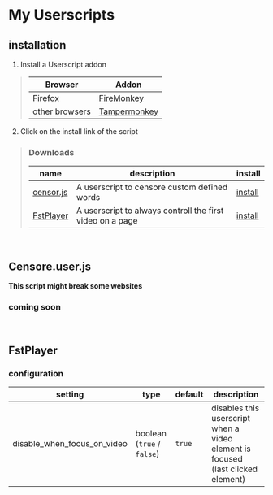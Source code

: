 # My Userscripts

## installation
1. Install a Userscript addon

> Browser        | Addon
> -------------- | -------------------------------------------------------------------------
> Firefox        | [FireMonkey](https://addons.mozilla.org/en-US/firefox/addon/firemonkey/)
> other browsers | [Tampermonkey](https://www.tampermonkey.net/)

2. Click on the install link of the script 

> ### Downloads
>
> name                          | description                                               | install
> ----------------------------- | --------------------------------------------------------- | -------------------------------------------------------------------------------------------------------------------
> [censor.js](#Censore.user.js) | A userscript to censore custom defined words              | [install](https://raw.githubusercontent.com/KaninchenSpeed/userscripts/master/scripts/Censor.user.js)
> [FstPlayer](#FstPlayer)       | A userscript to always controll the first video on a page | [install](https://raw.githubusercontent.com/KaninchenSpeed/userscripts/master/scripts/FstPlayer/FstPlayer.user.js)


<br>

## Censore.user.js
**This script might break some websites**

### coming soon

<br>

## FstPlayer
### configuration
setting                     | type                       | default | description
--------------------------- | -------------------------- | ------- | ----------------------------------------------------------------------------------
disable_when_focus_on_video | boolean (`true` / `false`) | `true`  | disables this userscript when a video element is focused (last clicked element)